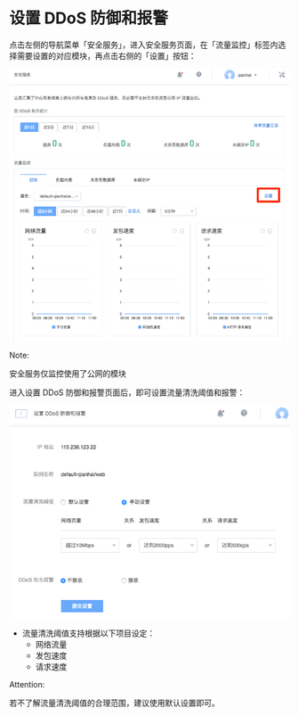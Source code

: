 # 设置 DDoS 防御和报警

点击左侧的导航菜单「安全服务」，进入安全服务页面，在「流量监控」标签内选择需要设置的对应模块，再点击右侧的「设置」按钮：

![](../image/设置DDoS防御和报警-设置.png)

<span>Note:</span><div class="alertContent">安全服务仅监控使用了公网的模块</div>

进入设置 DDoS 防御和报警页面后，即可设置流量清洗阈值和报警：

![](../image/设置DDoS防御和报警-详情.png)

* 流量清洗阈值支持根据以下项目设定：
	* 网络流量
	* 发包速度
	* 请求速度

<span>Attention:</span><div class="alertContent">若不了解流量清洗阈值的合理范围，建议使用默认设置即可。</div>

